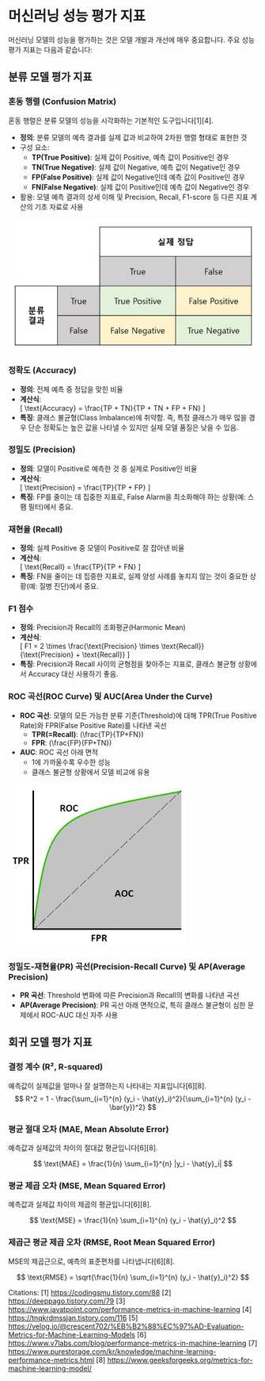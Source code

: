 # 머신러닝 성능 평가 지표

머신러닝 모델의 성능을 평가하는 것은 모델 개발과 개선에 매우 중요합니다. 주요 성능 평가 지표는 다음과 같습니다:

## 분류 모델 평가 지표

### 혼동 행렬 (Confusion Matrix)
혼동 행렬은 분류 모델의 성능을 시각화하는 기본적인 도구입니다[1][4].

- **정의**: 분류 모델의 예측 결과를 실제 값과 비교하여 2차원 행렬 형태로 표현한 것
- 구성 요소:
  - **TP(True Positive)**: 실제 값이 Positive, 예측 값이 Positive인 경우
  - **TN(True Negative)**: 실제 값이 Negative, 예측 값이 Negative인 경우
  - **FP(False Positive)**: 실제 값이 Negative인데 예측 값이 Positive인 경우
  - **FN(False Negative)**: 실제 값이 Positive인데 예측 값이 Negative인 경우
- 활용: 모델 예측 결과의 상세 이해 및 Precision, Recall, F1-score 등 다른 지표 계산의 기초 자료로 사용

![Confusion Matrix](images/confusion-matrix.png)

### 정확도 (Accuracy)
- **정의**: 전체 예측 중 정답을 맞힌 비율
- **계산식**:  
  \[
  \text{Accuracy} = \frac{TP + TN}{TP + TN + FP + FN}
  \]
- **특징**: 클래스 불균형(Class Imbalance)에 취약함. 즉, 특정 클래스가 매우 많을 경우 단순 정확도는 높은 값을 나타낼 수 있지만 실제 모델 품질은 낮을 수 있음.

### 정밀도 (Precision)
- **정의**: 모델이 Positive로 예측한 것 중 실제로 Positive인 비율
- **계산식**:  
  \[
  \text{Precision} = \frac{TP}{TP + FP}
  \]
- **특징**: FP를 줄이는 데 집중한 지표로, False Alarm을 최소화해야 하는 상황(예: 스팸 필터)에서 중요.

### 재현율 (Recall)
- **정의**: 실제 Positive 중 모델이 Positive로 잘 잡아낸 비율
- **계산식**:  
  \[
  \text{Recall} = \frac{TP}{TP + FN}
  \]
- **특징**: FN을 줄이는 데 집중한 지표로, 실제 양성 사례를 놓치지 않는 것이 중요한 상황(예: 질병 진단)에서 중요.

### F1 점수
- **정의**: Precision과 Recall의 조화평균(Harmonic Mean)
- **계산식**:  
  \[
  F1 = 2 \times \frac{\text{Precision} \times \text{Recall}}{\text{Precision} + \text{Recall}}
  \]
- **특징**: Precision과 Recall 사이의 균형점을 찾아주는 지표로, 클래스 불균형 상황에서 Accuracy 대신 사용하기 좋음.

### ROC 곡선(ROC Curve) 및 AUC(Area Under the Curve)
- **ROC 곡선**: 모델의 모든 가능한 분류 기준(Threshold)에 대해 TPR(True Positive Rate)와 FPR(False Positive Rate)를 나타낸 곡선
  - **TPR(=Recall)**: \(\frac{TP}{TP+FN}\)
  - **FPR**: \(\frac{FP}{FP+TN}\)
- **AUC**: ROC 곡선 아래 면적
  - 1에 가까울수록 우수한 성능
  - 클래스 불균형 상황에서 모델 비교에 유용

![ROC Curve](images/roc-curve.png)

### 정밀도-재현율(PR) 곡선(Precision-Recall Curve) 및 AP(Average Precision)
- **PR 곡선**: Threshold 변화에 따른 Precision과 Recall의 변화를 나타낸 곡선
- **AP(Average Precision)**: PR 곡선 아래 면적으로, 특히 클래스 불균형이 심한 문제에서 ROC-AUC 대신 자주 사용

## 회귀 모델 평가 지표

### 결정 계수 (R², R-squared)

예측값이 실제값을 얼마나 잘 설명하는지 나타내는 지표입니다[6][8].
$$ R^2 = 1 - \frac{\sum_{i=1}^{n} (y_i - \hat{y}_i)^2}{\sum_{i=1}^{n} (y_i - \bar{y})^2} $$

### 평균 절대 오차 (MAE, Mean Absolute Error)

예측값과 실제값의 차이의 절대값 평균입니다[6][8].

$$ \text{MAE} = \frac{1}{n} \sum_{i=1}^{n} |y_i - \hat{y}_i| $$

### 평균 제곱 오차 (MSE, Mean Squared Error)

예측값과 실제값 차이의 제곱의 평균입니다[6][8].

$$ \text{MSE} = \frac{1}{n} \sum_{i=1}^{n} (y_i - \hat{y}_i)^2 $$

### 제곱근 평균 제곱 오차 (RMSE, Root Mean Squared Error)

MSE의 제곱근으로, 예측의 표준편차를 나타냅니다[6][8].

$$ \text{RMSE} = \sqrt{\frac{1}{n} \sum_{i=1}^{n} (y_i - \hat{y}_i)^2} $$


Citations:
[1] https://codingsmu.tistory.com/88
[2] https://deeppago.tistory.com/79
[3] https://www.javatpoint.com/performance-metrics-in-machine-learning
[4] https://tnqkrdmssjan.tistory.com/116
[5] https://velog.io/@crescent702/%EB%B2%88%EC%97%AD-Evaluation-Metrics-for-Machine-Learning-Models
[6] https://www.v7labs.com/blog/performance-metrics-in-machine-learning
[7] https://www.purestorage.com/kr/knowledge/machine-learning-performance-metrics.html
[8] https://www.geeksforgeeks.org/metrics-for-machine-learning-model/